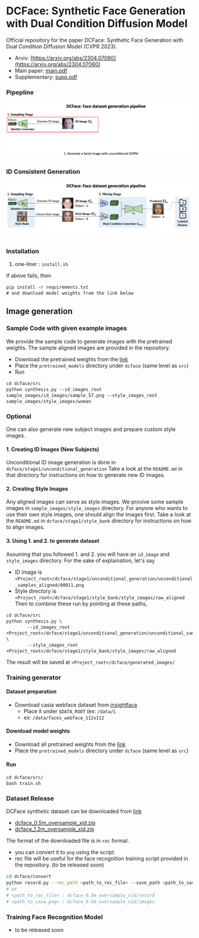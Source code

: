 

# DCFace: Synthetic Face Generation with Dual Condition Diffusion Model
Official repository for the paper
DCFace: Synthetic Face Generation with Dual Condition Diffusion Model (CVPR 2023).

- Arxiv: [https://arxiv.org/abs/2304.07060](https://arxiv.org/abs/2304.07060)
- Main paper: [main.pdf](assets/main.pdf)
- Supplementary: [supp.pdf](assets/supp.pdf)

### Pipepline
![Demo](assets/pipeline2.gif)
### ID Consistent Generation
![Demo](assets/pipeline.gif)


### Installation

1. one-liner : `install.sh`

If above fails, then
```
pip install -r requirements.txt
# and download model weights from the link below
```

## Image generation

### Sample Code with given example images
We provide the sample code to generate images with the pretrained weights. 
The sample aligned images are provided in the repository.


- Download the pretrained weights from the [link](https://drive.google.com/drive/folders/1ePqFN2eDo0l31aQOkW_U5Mcrlcl83j19?usp=share_link)
- Place the `pretrained_models` directory under `dcface` (same level as `src`)
- Run
```
cd dcface/src
python synthesis.py --id_images_root sample_images/id_images/sample_57.png --style_images_root sample_images/style_images/woman
```

### Optional 
One can also generate new subject images and prepare custom style images.

#### 1. Creating ID Images (New Subjects)
Unconditional ID image generation is done in `dcface/stage1/unconditional_generation`
Take a look at the `README.md` in that directory for instructions on how to generate new ID images.

#### 2. Creating Style Images
Any aligned images can serve as style images. We provive some sample images in `sample_images/style_images` directory.
For anyone who wants to use their own style images, one should align the images first.
Take a look at the `README.md` in `dcface/stage1/style_bank` directory for instructions on how to align images.

#### 3. Using 1. and 2. to generate dataset

Assuming that you followed 1. and 2. you will have an `id_image` and `style_images` directory.
For the sake of explaination, let's say
- ID image is `<Project_root>/dcface/stage1/unconditional_generation/unconditional_samples_aligned/00011.png`
- Style directory is `<Project_root>/dcface/stage1/style_bank/style_images/raw_aligned`
Then to combine these run by pointing at these paths,
```
cd dcface/src
python synthesis.py \
        --id_images_root <Project_root>/dcface/stage1/unconditional_generation/unconditional_samples_aligned/00011.png \
        --style_images_root <Project_root>/dcface/stage1/style_bank/style_images/raw_aligned
```
The result will be saved at `<Project_root>/dcface/generated_images/`


### Training generator

#### Dataset preparation
- Download casia webface dataset from [insightface](https://github.com/deepinsight/insightface/tree/master/recognition/_datasets_)
    - Place it under `$DATA_ROOT` (ex: `/data/`). 
    - ex: `/data/faces_webface_112x112`

#### Download model weights
- Download all pretrained weights from the [link](https://drive.google.com/drive/folders/1ePqFN2eDo0l31aQOkW_U5Mcrlcl83j19?usp=share_link)
- Place the `pretrained_models` directory under `dcface` (same level as `src`)

#### Run
```
cd dcface/src/
bash train.sh
```


### Dataset Release
DCFace synthetic dataset can be downloaded from [link](https://drive.google.com/drive/folders/1bbG2P3pz81ujj-Ss1mOLol3qnQhc4nBJ?usp=sharing)
- [dcface_0.5m_oversample_xid.zip](https://drive.google.com/file/d/1z8pN_UrERxOZ-k86ZHWCFwCB0EYdTw4P/view?usp=share_link) 
- [dcface_1.2m_oversample_xid.zip](https://drive.google.com/file/d/1veiWBFoAASo_dPzq0I-MasueOuGIfDx4/view?usp=share_link) 

The format of the downloaded file is in `rec` format. 
- you can convert it to `png` using the script. 
- rec file will be useful for the face recognition training script provided in the repository. (to be released soon)

```bash
cd dcface/convert
python record.py --rec_path <path_to_rec_file> --save_path <path_to_save_png>
# ex
# <path_to_rec_file> : dcface_0.5m_oversample_xid/record
# <path_to_save_png> : dcface_0.5m_oversample_xid/images
```

### Training Face Recognition Model

- to be released soon
